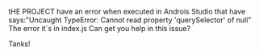 tHE PROJECT have an error when executed in Androis Studio that have says:"Uncaught TypeError: Cannot read property 'querySelector' of null"
The error it´s in index.js
Can get you help in this issue? 

Tanks!
